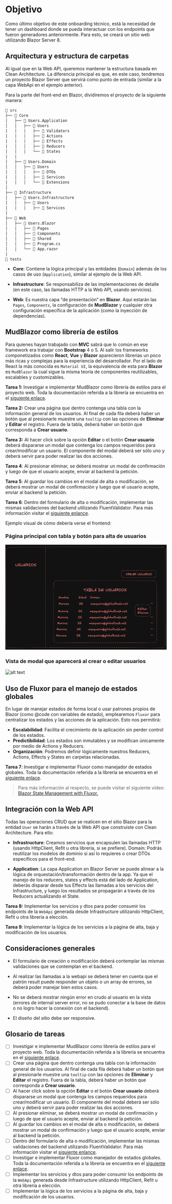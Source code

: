 # Objetivo
Como último objetivo de este onboarding técnico, está la necesidad de tener un dashboard donde se pueda interactuar con los endpoints que fueron generadores anteriormente. Para esto, se creará un sitio web utilizando Blazor Server 8.

## Arquitectura y estructura de carpetas
Al igual que en la Web API, queremos mantener la estructura basada en Clean Architecture. La diferencia principal es que, en este caso, tendremos un proyecto Blazor Server que servirá como punto de entrada (similar a la capa WebApi en el ejemplo anterior).

Para la parte del front-end en Blazor, dividiremos el proyecto de la siguiente manera:

```
📂 src
├── 📂 Core
│   ├── 📂 Users.Application
│   │   ├── 📂 Users
|   │   │   ├── 📂 Validators
|   │   │   ├── 📂 Actions
|   │   │   ├── 📂 Effects
|   │   │   ├── 📂 Reducers
|   │   │   └── 📂 States
|   |
│   ├── 📂 Users.Domain
│   │   ├── 📂 Users
|   │   │   ├── 📂 DTOs
|   │   │   ├── 📂 Services
|   │   │   └── 📂 Extensions
│
├── 📂 Infrastructure
│   ├── 📂 Users.Infrastructure
│   │   ├── 📂 Users
|   │   │   ├── 📂 Services
│
├── 📂 Web
│   ├── 📂 Users.Blazor
│   │   ├── 📂 Pages
│   │   ├── 📂 Components
│   │   ├── 📂 Shared
│   │   ├── 📄 Program.cs
│   │   └── 📄 App.razor
|
📂 tests
```

* **Core**: Contiene la lógica principal y las entidades (`Domain`) además de los casos de uso (`Application`), similar al ejemplo de la Web API.
* **Infrastructure**: Se responsabiliza de las implementaciones de detalle (en este caso, las llamadas HTTP a la Web API, usando servicios).

* **Web**: Es nuestra capa “de presentación” en **Blazor**. Aquí estarán las `Pages`, `Components`, la configuración de **MudBlazor** y cualquier otra configuración específica de la aplicación (como la inyección de dependencias).

## MudBlazor como librería de estilos
Para quienes hayan trabajado con **MVC** sabrá que lo común en ese framework era trabajar con **Bootstrap** 4 o 5. Al salir los frameworks componetizados como **React**, **Vue** y **Blazor** aparecieron librerías un poco más ricas y complejas para la experiencia del desarrollador. Por el lado de React la más conocida es `Material UI`, la equivalencia de esta para **Blazor** es `MudBlazor` la cual sigue la misma teoría de componentes reutilizables, escalables y customizables.

**Tarea 1:** Investigar e implementar MudBlazor como librería de estilos para el proyecto web. Toda la documentación referida a la librería se encuentra en el [siguiente enlace](https://mudblazor.com/getting-started/installation#manual-install-install-package).

**Tarea 2:** Crear una página que dentro contenga una tabla con la información general de los usuarios. Al final de cada fila deberá haber un botón que al presionarle muestre una `tooltip` con las opciones de **Eliminar** y **Editar** el registro. Fuera de la tabla, deberá haber un botón que corresponda a **Crear usuario**.

**Tarea 3:** Al hacer click sobre la opción **Editar** o el botón **Crear usuario** deberá dispararse un modal que contenga los campos requeridos para crear/modificar un usuario. El componente del modal deberá ser sólo uno y deberá servir para poder realizar las dos acciones.

**Tarea 4**: Al presionar eliminar, se deberá mostrar un modal de confirmación y luego de que el usuario acepte, enviar al backend la petición.

**Tarea 5**: Al guardar los cambios en el modal de alta o modificación, se deberá mostrar un modal de confirmación y luego que el usuario acepte, enviar al backend la petición.

**Tarea 6**: Dentro del formulario de alta o modificación, implementar las mismas validaciones del backend utilizando FluentValidator. Para más información visitar el [siguiente enlance](https://mudblazor.com/components/form).

Ejemplo visual de cómo debería verse el frontend:

### Página principal con tabla y botón para alta de usuarios
![alt text](./Vista%20lista%20usuarios.png)

### Vista de modal que aparecerá al crear o editar usuarios
![alt text](./Vista%20alta%20o%20edición%20usuarios.png)

## Uso de Fluxor para el manejo de estados globales
En lugar de manejar estados de forma local o usar patrones propios de Blazor (como @code con variables de estado), emplearemos `Fluxor` para centralizar los estados y las acciones de la aplicación. Esto nos permitirá:

* **Escalabilidad**: Facilita el crecimiento de la aplicación sin perder control de los estados.
* **Predictibilidad**: Los estados son inmutables y se modifican únicamente por medio de Actions y Reducers.
* **Organización**: Podremos definir lógicamente nuestros Reducers, Actions, Effects y States en carpetas relacionadas.

**Tarea 7**: Investigar e implementar Fluxor como manejador de estados globales. Toda la documentación referida a la librería se encuentra en el [siguiente enlace](https://github.com/mrpmorris/Fluxor).

> Para más información al respecto, se puede visitar el siguiente vídeo: [Blazor State Management with Fluxor.](https://youtu.be/yM9F8rxo8L8)

## Integración con la Web API

Todas las operaciones CRUD que se realicen en el sitio Blazor para la entidad `User` se harán a través de la Web API que construiste con Clean Architecture. Para ello:

* **Infrastructure**: Creamos servicios que encapsulen las llamadas HTTP (usando HttpClient, Refit u otra librería, si se prefiere).
Domain: Podrás reutilizar los modelos de dominio si así lo requieres o crear DTOs específicos para el front-end.

* **Application**: La capa Application en Blazor Server se puede alinear a la lógica de orquestación/transformación dentro de la app. Ya que el manejo de los reducers, states y effects está del lado de Application, deberás disparar desde tus Effects las llamadas a los servicios del Infrastructure, y luego los resultados se propagarán a través de los Reducers actualizando el State.

**Tarea 8:** Implementar los servicios y dtos para poder consumir los endpoints de la `WebApi` generada desde Infrastructure utilizando HttpClient, Refit u otra librería a elección.

**Tarea 9**: Implementar la lógica de los servicios a la página de alta, baja y modificación de los usuarios.

## Consideraciones generales

* El formulario de creación o modificación deberá contemplar las mismas validaciones que se contemplan en el backend. 

* Al realizar las llamadas a la webapi se deberá tener en cuenta que el patrón result puede responder un objeto o un array de errores, se deberá poder manejar bien estos casos.

* No se deberá mostrar ningún error en crudo al usuario en la vista (errores de internal server error, no se pudo conectar a la base de datos o no logro hacer la conexión con el backend).

* El diseño del sitio debe ser responsive.

## Glosario de tareas

* [ ]  Investigar e implementar MudBlazor como librería de estilos para el proyecto web. Toda la documentación referida a la librería se encuentra en el [siguiente enlace](https://mudblazor.com/getting-started/installation#manual-install-install-package).
* [ ] Crear una página que dentro contenga una tabla con la información general de los usuarios. Al final de cada fila deberá haber un botón que al presionarle muestre una `tooltip` con las opciones de **Eliminar** y **Editar** el registro. Fuera de la tabla, deberá haber un botón que corresponda a **Crear usuario**.
* [ ] Al hacer click sobre la opción **Editar** o el botón **Crear usuario** deberá dispararse un modal que contenga los campos requeridos para crear/modificar un usuario. El componente del modal deberá ser sólo uno y deberá servir para poder realizar las dos acciones.
* [ ] Al presionar eliminar, se deberá mostrar un modal de confirmación y luego de que el usuario acepte, enviar al backend la petición.
* [ ] Al guardar los cambios en el modal de alta o modificación, se deberá mostrar un modal de confirmación y luego que el usuario acepte, enviar al backend la petición.
* [ ] Dentro del formulario de alta o modificación, implementar las mismas validaciones del backend utilizando FluentValidator. Para más información visitar el [siguiente enlance](https://mudblazor.com/components/form).
* [ ] Investigar e implementar Fluxor como manejador de estados globales. Toda la documentación referida a la librería se encuentra en el [siguiente enlace](https://github.com/mrpmorris/Fluxor).
* [ ] Implementar los servicios y dtos para poder consumir los endpoints de la `WebApi` generada desde Infrastructure utilizando HttpClient, Refit u otra librería a elección.
* [ ] Implementar la lógica de los servicios a la página de alta, baja y modificación de los usuarios.